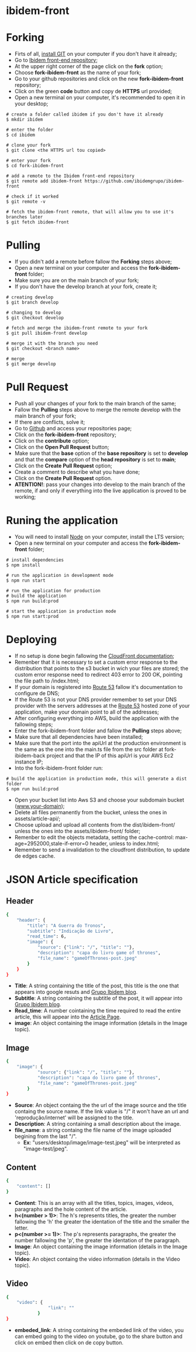 # ibidem-front

# Forking
- Firts of all, [install GIT](https://git-scm.com/book/en/v2/Getting-Started-Installing-Git) on your computer if you don't have it already;
- Go to [Ibidem front-end repository](https://github.com/ibidemgrupo/ibidem-front);
- At the upper right corner of the page click on the **fork** option;
- Choose **fork-ibidem-front** as the name of your fork;
- Go to your github repositories and click on the new **fork-ibidem-front** repository;
- Click on the green **code** button and copy de **HTTPS** url provided;
- Open a new terminal on your computer, it's recommended to open it in your desktop;
```
# create a folder called ibidem if you don't have it already
$ mkdir ibidem

# enter the folder
$ cd ibidem

# clone your fork
$ git clone <the HTTPS url tou copied>

# enter your fork
$ cd fork-ibidem-front

# add a remote to the Ibidem front-end repository
$ git remote add ibidem-front https://github.com/ibidemgrupo/ibidem-front

# check if it worked
$ git remote -v

# fetch the ibidem-front remote, that will allow you to use it's branches later
$ git fetch ibidem-front
```

# Pulling
- If you didn't add a remote before fallow the **Forking** steps above;
- Open a new terminal on your computer and access the **fork-ibidem-front** folder;
- Make sure you are on the main branch of your fork;
- If you don't have the develop branch at your fork, create it;
```
# creating develop
$ git branch develop

# changing to develop
$ git checkout develop

# fetch and merge the ibidem-front remote to your fork
$ git pull ibidem-front develop

# merge it with the branch you need
$ git checkout <branch name>

# merge
$ git merge develop
```

# Pull Request
- Push all your changes of your fork to the main branch of the same;
- Fallow the **Pulling** steps above to merge the remote develop with the main branch of your fork;
- If there are conflicts, solve it;
- Go to [Github](https://github.com) and access your repositories page;
- Click on the **fork-ibidem-front** repository;
- Click on the **contribute** option;
- Click on the **Open Pull Request** button;
- Make sure that the **base** option of the **base repository** is set to **develop** and that the **compare** option of the **head repository** is set to **main**;
- Click on the **Create Pull Request** option;
- Create a comment to describe what you have done;
- Click on the **Create Pull Request** option.
- **ATENTION!**: pass your changes into develop to the main branch of the remote, if and only if everything into the live application is proved to be working;

# Runing the application
- You will need to install [Node](https://nodejs.org/en/) on your computer, install the LTS version;
- Open a new terminal on your computer and access the **fork-ibidem-front** folder;
```
# install dependencies
$ npm install

# run the application in development mode
$ npm run start

# run the application for production
# build the application
$ npm run build:prod

# start the application in production mode
$ npm run start:prod
```

# Deploying
- If no setup is done begin fallowing the [CloudFront documentation](https://docs.aws.amazon.com/Route53/latest/DeveloperGuide/getting-started-cloudfront-overview.html);
- Remenber that it is necessary to set a custom error response to the distribution that points to the s3 bucket in wich your files are stored; the custom error response need to redirect 403 error to 200 OK, pointing the file path to /index.html;
- If your domain is registered into [Route 53](https://docs.aws.amazon.com/Route53/latest/DeveloperGuide/Welcome.html) fallow it's documentation to configure de DNS;
- If the Route 53 is not your DNS provider remember to set your DNS provider with the servers addresses at the [Route 53](https://docs.aws.amazon.com/Route53/latest/DeveloperGuide/Welcome.html) hosted zone of your application, make your domain point to all of the addresses;
- After configuring everything into AWS, build the application with the fallowing steps;
- Enter the fork-ibidem-front folder and fallow the **Pulling** steps above;
- Make sure that all dependencies have been installed;
- Make sure that the port into the apiUrl at the production environment is the same as the one into the main.ts file from the src folder at fork-ibidem-back project and that the IP of this apiUrl is your AWS Ec2 instance IP;
- Into the fork-ibidem-front folder run:
```
# build the application in production mode, this will generate a dist folder
$ npm run build:prod
```
- Open your bucket list into Aws S3 and choose your subdomain bucket (www.your-domain);
- Delete all files permanently from the bucket, unless the ones in assets/article-api/;
- Choose upload and upload all contents from the dist/ibidem-front/ unless the ones into the assets/ibidem-front/ folder;
- Remenber to edit the objects metadata, setting the cache-control: max-age=2952000,stale-if-error=0 header, unless to index.html;
- Remember to send a invalidation to the cloudfront distribution, to update de edges cache.



# JSON Article specification
## **Header**
```bash
{
    "header": {
        "title": "A Guerra do Tronos",
        "subtitle": "Indicação de Livro",
        "read_time": 6,
        "image": {
            "source": {"link": "/", "title": ""},
            "description": "capa do livro game of thrones",
            "file_name": "gameOfThrones-post.jpeg"
        }
    }  
}
```
- **Title**: A string containing the title of the post, this title is the one that appears into google resuts and [Grupo Ibidem blog](learn.ibidemholding.com/blog).
- **Subtitle**: A string containing the subtitle of the post, it will appear into [Grupo Ibidem blog](learn.ibidemholding.com/blog).
- **Read_time**: A number cointaining the time required to read the entire article, this will appear into the [Article Page](learn.ibidemholding.com/blog/author/post).
- **image**: An object containing the image information (details in the Image topic).

## **Image**
```bash
{
    "image": {
            "source": {"link": "/", "title": ""},
            "description": "capa do livro game of thrones",
            "file_name": "gameOfThrones-post.jpeg"
        }
}
```

- **Source**: An object containg the the url of the image source and the title containg the source name. If the link value is "/" it won't have an url and 'reprodução/internet' will be assigned to the title.
- **Description**: A string containing a small description about the image.
- **file_name**: a string containg the file name of the image uploaded begining from the last "/".
    - **Ex**: "users/desktop/image/image-test.jpeg" will be interpreted as "image-test/jpeg".

## **Content**
```bash
{
    "content": []
}
```
- **Content**: This is an array with all the titles, topics, images, videos, paragraphs and the hole content of the article.
- **h<(number > 1)>**: The h's represents titles, the greater the number fallowing the 'h' the greater the identation of the title and the smaller the letter.
- **p<(number >= 1)>**: The p's represents paragraphs, the greater the number fallowing the 'p', the greater the identation of the paragraph.
- **Image**: An object containing the image information (details in the Image topic).
- **Video**: An object containg the video information (details in the Video topic).

## **Video**
```bash
{
    "video": {
                "link": ""
            }
}
```
- **embeded_link**: A string containing the embeded link of the video, you can embed going to the video on youtube, go to the share button and click on embed then click on de copy button.
